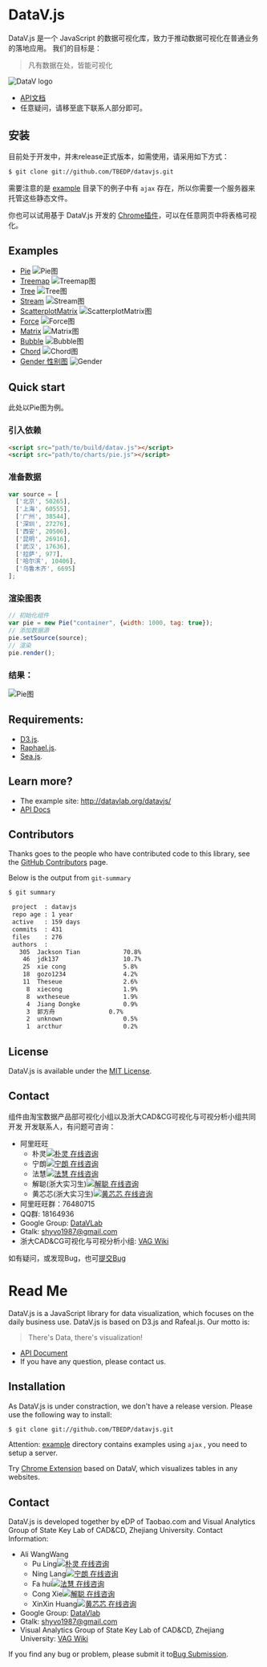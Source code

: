 DataV.js
============
DataV.js 是一个 JavaScript 的数据可视化库，致力于推动数据可视化在普通业务的落地应用。
我们的目标是：
> 凡有数据在处，皆能可视化

![DataV logo](https://raw.github.com/TBEDP/datavjs/master/doc/assets/logo.png)

- [API文档](http://tbedp.github.com/datavjs/index.html)
- 任意疑问，请移至底下联系人部分即可。

## 安装
目前处于开发中，并未release正式版本，如需使用，请采用如下方式：

```bash
$ git clone git://github.com/TBEDP/datavjs.git
```

需要注意的是 [example](https://github.com/TBEDP/datavjs/tree/master/example) 目录下的例子中有 `ajax` 存在，所以你需要一个服务器来托管这些静态文件。

你也可以试用基于 DataV.js 开发的 [Chrome插件](https://chrome.google.com/webstore/detail/datavjs/fkekhkndcgobgjbkclehjognobgdoppm)，可以在任意网页中将表格可视化。

## Examples
- [Pie](http://datavlab.org/datavjs/#pie)
![Pie图](https://raw.github.com/TBEDP/datavjs/master/doc/assets/pie.jpg)
- [Treemap](http://datavlab.org/datavjs/#treemap)
![Treemap图](https://raw.github.com/TBEDP/datavjs/master/doc/assets/treemap.jpg)
- [Tree](http://datavlab.org/datavjs/#tree)
![Tree图](https://raw.github.com/TBEDP/datavjs/master/doc/assets/tree.jpg)
- [Stream](http://datavlab.org/datavjs/#stream)
![Stream图](https://raw.github.com/TBEDP/datavjs/master/doc/assets/stream.jpg)
- [ScatterplotMatrix](http://datavlab.org/datavjs/#scatterplotMatrix)
![ScatterplotMatrix图](https://raw.github.com/TBEDP/datavjs/master/doc/assets/scatterplotMatrix.jpg)
- [Force](http://datavlab.org/datavjs/#force)
![Force图](https://raw.github.com/TBEDP/datavjs/master/doc/assets/force.jpg)
- [Matrix](http://datavlab.org/datavjs/#matrix)
![Matrix图](https://raw.github.com/TBEDP/datavjs/master/doc/assets/matrix.jpg)
- [Bubble](http://datavlab.org/datavjs/#bubble)
![Bubble图](https://raw.github.com/TBEDP/datavjs/master/doc/assets/bubble.jpg)
- [Chord](http://datavlab.org/datavjs/#chord)
![Chord图](https://raw.github.com/TBEDP/datavjs/master/doc/assets/chord.jpg)
- [Gender 性别图](https://github.com/TBEDP/datavjs/tree/master/example/gender)
![Gender](http://nfs.nodeblog.org/d/3/d317bbffe6cc085b63c653e02d4d5373.png)

## Quick start
此处以Pie图为例。

### 引入依赖

```html
<script src="path/to/build/datav.js"></script>
<script src="path/to/charts/pie.js"></script>
```

### 准备数据

```js
var source = [
  ['北京', 50265],
  ['上海', 60555],
  ['广州', 38544],
  ['深圳', 27276],
  ['西安', 20506],
  ['昆明', 26916],
  ['武汉', 17636],
  ['拉萨', 977],
  ['哈尔滨', 10406],
  ['乌鲁木齐', 6695]
];
```

### 渲染图表

```js
// 初始化组件
var pie = new Pie("container", {width: 1000, tag: true});
// 添加数据源
pie.setSource(source);
// 渲染
pie.render();
```

### 结果：

![Pie图](https://raw.github.com/TBEDP/datavjs/master/doc/assets/pie.jpg)

## Requirements:
* [D3.js](https://github.com/mbostock/d3).
* [Raphael.js](http://raphaeljs.com/).
* [Sea.js](https://github.com/seajs/seajs).

## Learn more?
- The example site: <http://datavlab.org/datavjs/>
- [API Docs](http://tbedp.github.com/datavjs/)

## Contributors
Thanks goes to the people who have contributed code to this library, see the [GitHub Contributors](https://github.com/TBEDP/datavjs/graphs/contributors) page.

Below is the output from `git-summary`

```bash
$ git summary 

 project  : datavjs
 repo age : 1 year
 active   : 159 days
 commits  : 431
 files    : 276
 authors  : 
   305  Jackson Tian            70.8%
    46  jdk137                  10.7%
    25  xie cong                5.8%
    18  gozo1234                4.2%
    11  Theseue                 2.6%
     8  xiecong                 1.9%
     8  wxtheseue               1.9%
     4  Jiang Dongke            0.9%
     3  郭方舟               0.7%
     2  unknown                 0.5%
     1  arcthur                 0.2%
```

## License

DataV.js is available under the [MIT License](https://github.com/TBEDP/datavjs/blob/master/MIT-License).

## Contact

组件由淘宝数据产品部可视化小组以及浙大CAD&CG可视化与可视分析小组共同开发
开发联系人，有问题可咨询：

- 阿里旺旺
  - 朴灵[![朴灵 在线咨询](http://amos1.taobao.com/online.ww?v=2&uid=%E6%9C%B4%E7%81%B5&s=1)](http://amos1.taobao.com/msg.ww?v=2&uid=%E6%9C%B4%E7%81%B5&s=1)
  - 宁朗[![宁朗 在线咨询](http://amos1.taobao.com/online.ww?v=2&uid=%E5%AE%81%E6%9C%97&s=1)](http://amos1.taobao.com/msg.ww?v=2&uid=%E5%AE%81%E6%9C%97&s=1)
  - 法慧[![法慧  在线咨询](http://amos1.taobao.com/online.ww?v=2&uid=%E6%B3%95%E6%85%A7&s=1)](http://amos1.taobao.com/msg.ww?v=2&uid=%E6%B3%95%E6%85%A7&s=1)
  - 解聪(浙大实习生)[![解聪  在线咨询](http://amos1.taobao.com/online.ww?v=2&uid=%E9%95%BF%E4%BA%AD%E7%9A%84%E8%8B%8F%E5%B9%95%E9%81%AE&s=1)](http://amos1.taobao.com/msg.ww?v=2&uid=%E9%95%BF%E4%BA%AD%E7%9A%84%E8%8B%8F%E5%B9%95%E9%81%AE&s=1)
  - 黄芯芯(浙大实习生)[![黄芯芯  在线咨询](http://amos1.taobao.com/online.ww?v=2&uid=littlemonkey007&s=1)](http://amos1.taobao.com/msg.ww?v=2&uid=littlemonkey007&s=1)
- 阿里旺旺群：76480715
- QQ群: 18164936
- Google Group: [DataVLab](http://groups.google.com/group/datavlab)
- Gtalk: <shyvo1987@gmail.com>
- 浙大CAD&CG可视化与可视分析小组: [VAG Wiki](http://www.cad.zju.edu.cn/home/vagwiki/index.php)

如有疑问，或发现Bug，也可[提交Bug](https://github.com/TBEDP/datavjs/issues/new)

Read Me
============
DataV.js is a JavaScript library for data visualization, which focuses on the daily business use. DataV.js is based on D3.js and Rafeal.js. Our motto is:
> There's Data, there's visualization!

- [API Document](http://tbedp.github.com/datavjs/index.html)
- If you have any question, please contact us.

## Installation
As DataV.js is under constraction, we don't have a release version. Please use the following way to install:

```bash
$ git clone git://github.com/TBEDP/datavjs.git
```

Attention: [example](https://github.com/TBEDP/datavjs/tree/master/example) directory contains examples using `ajax` , you need to setup a server.


Try [Chrome Extension](https://chrome.google.com/webstore/detail/datavjs/fkekhkndcgobgjbkclehjognobgdoppm) based on DataV, which visualizes tables in any websites.

## Contact
DataV.js is developed together by eDP of Taobao.com and Visual Analytics Group of State Key Lab of CAD&CD, Zhejiang University.
Contact Information:

- Ali WangWang
  - Pu Ling[![朴灵 在线咨询](http://amos1.taobao.com/online.ww?v=2&uid=%E6%9C%B4%E7%81%B5&s=1)](http://amos1.taobao.com/msg.ww?v=2&uid=%E6%9C%B4%E7%81%B5&s=1)
  - Ning Lang[![宁朗 在线咨询](http://amos1.taobao.com/online.ww?v=2&uid=%E5%AE%81%E6%9C%97&s=1)](http://amos1.taobao.com/msg.ww?v=2&uid=%E5%AE%81%E6%9C%97&s=1)
  - Fa hui[![法慧  在线咨询](http://amos1.taobao.com/online.ww?v=2&uid=%E6%B3%95%E6%85%A7&s=1)](http://amos1.taobao.com/msg.ww?v=2&uid=%E6%B3%95%E6%85%A7&s=1) 
  - Cong Xie[![解聪  在线咨询](http://amos1.taobao.com/online.ww?v=2&uid=%E9%95%BF%E4%BA%AD%E7%9A%84%E8%8B%8F%E5%B9%95%E9%81%AE&s=1)](http://amos1.taobao.com/msg.ww?v=2&uid=%E9%95%BF%E4%BA%AD%E7%9A%84%E8%8B%8F%E5%B9%95%E9%81%AE&s=1) 
  - XinXin Huang[![黄芯芯  在线咨询](http://amos1.taobao.com/online.ww?v=2&uid=littlemonkey007&s=1)](http://amos1.taobao.com/msg.ww?v=2&uid=littlemonkey007&s=1) 
- Google Group: [DataVlab](http://groups.google.com/group/datavlab)
- Gtalk: <shyvo1987@gmail.com>
- Visual Analytics Group of State Key Lab of CAD&CD, Zhejiang University: [VAG Wiki](http://www.cad.zju.edu.cn/home/vagwiki/index.php)

If you find any bug or problem, please submit it to[Bug Submission](https://github.com/TBEDP/datavjs/issues/new).